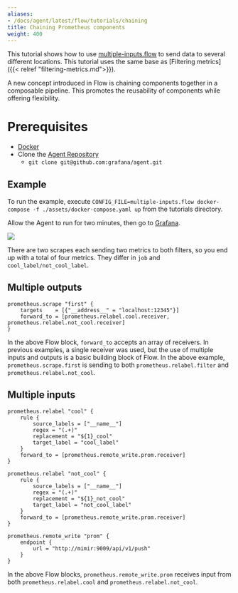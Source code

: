 ```yaml
---
aliases:
- /docs/agent/latest/flow/tutorials/chaining
title: Chaining Prometheus components
weight: 400
---
```


This tutorial shows how to use [multiple-inputs.flow](../assets/flow_configs/multiple-inputs.flow) to send data to several different locations. This tutorial uses the same base as [Filtering metrics]({{< relref "filtering-metrics.md">}}). 

A new concept introduced in Flow is chaining components together in a composable pipeline. This promotes the reusability of components while offering flexibility. 

# Prerequisites

* [Docker](https://www.docker.com/products/docker-desktop)
* Clone the [Agent Repository](https://github.com/grafana/agent) 
    * `git clone git@github.com:grafana/agent.git`

## Example

To run the example, execute `CONFIG_FILE=multiple-inputs.flow docker-compose -f ./assets/docker-compose.yaml up` from the tutorials directory. 

Allow the Agent to run for two minutes, then go to [Grafana](http://localhost:3000/explore?orgId=1&left=%5B%22now-1h%22,%22now%22,%22Mimir%22,%7B%22refId%22:%22A%22,%22instant%22:true,%22range%22:true,%22exemplar%22:true,%22expr%22:%22agent_build_info%7B%7D%22%7D%5D).

![](../assets/multiple.png)

There are two scrapes each sending two metrics to both filters, so you end up with a total of four metrics. They differ in `job` and `cool_label/not_cool_label`.

## Multiple outputs

```river
prometheus.scrape "first" {
	targets    = [{"__address__" = "localhost:12345"}]
	forward_to = [prometheus.relabel.cool.receiver, prometheus.relabel.not_cool.receiver]
}
```

In the above Flow block, `forward_to` accepts an array of receivers. In previous examples, a single receiver was used, but the use of multiple inputs and outputs is a basic building block of Flow. In the above example, `prometheus.scrape.first` is sending to both `prometheus.relabel.filter` and `prometheus.relabel.not_cool`. 

## Multiple inputs

```river
prometheus.relabel "cool" {
    rule {
        source_labels = ["__name__"]
        regex = "(.+)"
        replacement = "${1}_cool"
        target_label = "cool_label"
    }
    forward_to = [prometheus.remote_write.prom.receiver]
}

prometheus.relabel "not_cool" {
    rule {
        source_labels = ["__name__"]
        regex = "(.+)"
        replacement = "${1}_not_cool"
        target_label = "not_cool_label"
    }
    forward_to = [prometheus.remote_write.prom.receiver]
}

prometheus.remote_write "prom" {
    endpoint {
        url = "http://mimir:9009/api/v1/push"
    }
}
```

In the above Flow blocks, `prometheus.remote_write.prom` receives input from both `prometheus.relabel.cool` and `prometheus.relabel.not_cool`. 
